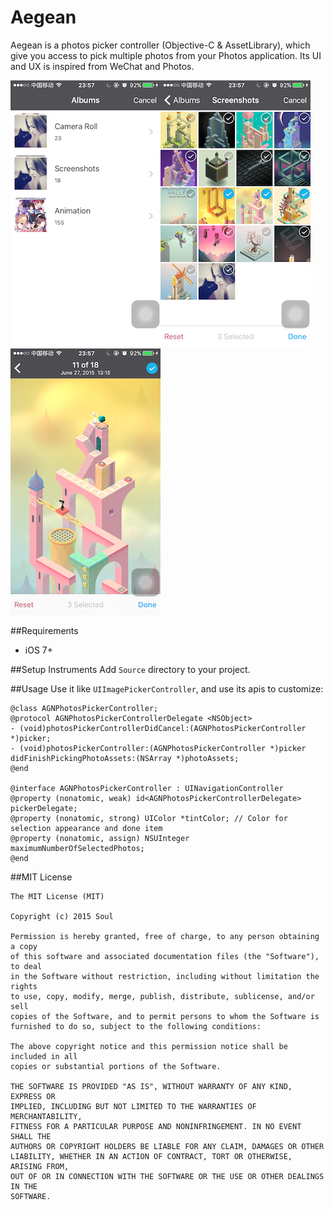 # Aegean
Aegean is a photos picker controller (Objective-C & AssetLibrary), which give you access to pick multiple photos from your Photos application. Its UI and UX is inspired from WeChat and Photos.

![Screenshot1](Screenshots/Screenshot_1.png)![Screenshot2](Screenshots/Screenshot_2.png)![Screenshot3](Screenshots/Screenshot_3.png)

##Requirements
* iOS 7+


##Setup Instruments
Add `Source` directory to your project.

##Usage
Use it like `UIImagePickerController`, and use its apis to customize:

```objc
@class AGNPhotosPickerController;
@protocol AGNPhotosPickerControllerDelegate <NSObject>
- (void)photosPickerControllerDidCancel:(AGNPhotosPickerController *)picker;
- (void)photosPickerController:(AGNPhotosPickerController *)picker didFinishPickingPhotoAssets:(NSArray *)photoAssets;
@end

@interface AGNPhotosPickerController : UINavigationController
@property (nonatomic, weak) id<AGNPhotosPickerControllerDelegate> pickerDelegate;
@property (nonatomic, strong) UIColor *tintColor; // Color for selection appearance and done item
@property (nonatomic, assign) NSUInteger maximumNumberOfSelectedPhotos;
@end
```

##MIT License
```
The MIT License (MIT)

Copyright (c) 2015 Soul

Permission is hereby granted, free of charge, to any person obtaining a copy
of this software and associated documentation files (the "Software"), to deal
in the Software without restriction, including without limitation the rights
to use, copy, modify, merge, publish, distribute, sublicense, and/or sell
copies of the Software, and to permit persons to whom the Software is
furnished to do so, subject to the following conditions:

The above copyright notice and this permission notice shall be included in all
copies or substantial portions of the Software.

THE SOFTWARE IS PROVIDED "AS IS", WITHOUT WARRANTY OF ANY KIND, EXPRESS OR
IMPLIED, INCLUDING BUT NOT LIMITED TO THE WARRANTIES OF MERCHANTABILITY,
FITNESS FOR A PARTICULAR PURPOSE AND NONINFRINGEMENT. IN NO EVENT SHALL THE
AUTHORS OR COPYRIGHT HOLDERS BE LIABLE FOR ANY CLAIM, DAMAGES OR OTHER
LIABILITY, WHETHER IN AN ACTION OF CONTRACT, TORT OR OTHERWISE, ARISING FROM,
OUT OF OR IN CONNECTION WITH THE SOFTWARE OR THE USE OR OTHER DEALINGS IN THE
SOFTWARE.
```

